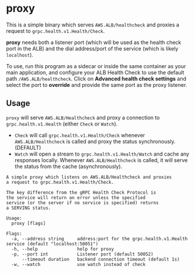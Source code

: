 # proxy

This is a simple binary which serves `AWS.ALB/healthcheck` and proxies a request to `grpc.health.v1.Health/Check`.

**proxy** needs both a listener port (which will be used as the health check port in the ALB) and the dial address/port of the service (which is likely `localhost`).

To use, run this program as a sidecar or inside the same container as your main application, and configure your ALB Health Check to use the default path `/AWS.ALB/healthcheck`. Click on **Advanced health check settings** and select the port to **override** and provide the same port as the proxy listener.

## Usage

`proxy` will serve `AWS.ALB/Healthcheck` and proxy a connection to `grpc.health.v1.Health` (either `Check` or `Watch`).

* `Check` will call `grpc.health.v1.Health/Check` whenever `AWS.ALB/Healthcheck` is called and proxy the status synchronously. (DEFAULT)
* `Watch` will open a stream to `grpc.health.v1.Health/Watch` and cache any responses locally. Whenever `AWS.ALB/Healthcheck` is called, it will serve the status from the cache (asynchronously).

```
A simple proxy which listens on AWS.ALB/Healthcheck and proxies
a request to grpc.health.v1.Health/Check.

The key difference from the gRPC Health Check Protocol is
the service will return an error unless the specified
service (or the server if no service is specified) returns
a SERVING status.

Usage:
  proxy [flags]

Flags:
  -a, --address string     address:port for the grpc.health.v1.Health service (default "localhost:50051")
  -h, --help               help for proxy
  -p, --port int           Listener port (default 50052)
      --timeout duration   backend connection timeout (default 1s)
  -w, --watch              use watch instead of check
```
